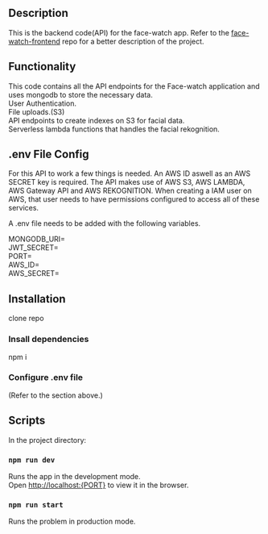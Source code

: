 ## Description

This is the backend code(API) for the face-watch app. Refer to the [face-watch-frontend](https://github.com/EstianD/facewatch-frontend-repo-2) repo for a better description of the project.

## Functionality
This code contains all the API endpoints for the Face-watch application and uses mongodb to store the necessary data.<br/>
User Authentication.<br/>
File uploads.(S3)<br/>
API endpoints to create indexes on S3 for facial data.<br/>
Serverless lambda functions that handles the facial rekognition.<br/> 

## .env File Config

For this API to work a few things is needed. An AWS ID aswell as an AWS SECRET key is required. The API makes use of AWS S3, AWS LAMBDA, AWS Gateway API and AWS REKOGNITION. When creating a IAM user on AWS, that user needs to have permissions configured to access all of these services.

A .env file needs to be added with the following variables.

MONGODB_URI=<br/>
JWT_SECRET=<br/>
PORT=<br/>
AWS_ID=<br/>
AWS_SECRET=

## Installation

clone repo<br/>
### Insall dependencies
npm i 
### Configure .env file
(Refer to the section above.)

## Scripts

In the project directory:

### `npm run dev`

Runs the app in the development mode.<br />
Open [http://localhost:{PORT}](http://localhost:{PORT}) to view it in the browser.

### `npm run start`

Runs the problem in production mode.
